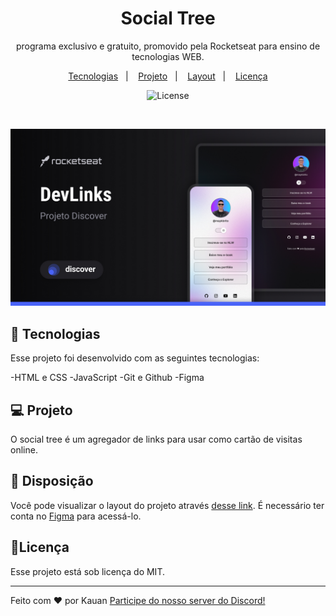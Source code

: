 <h1 align="center"> Social Tree </h1>

<p align="center">
programa exclusivo e gratuito, promovido pela Rocketseat para ensino de tecnologias WEB.
</p>

<p align="center">
  <a href="#-tecnologias">Tecnologias</a>&nbsp&nbsp&nbsp;|&nbsp&nbsp&nbsp;
  <a href="#-projeto">Projeto</a>&nbsp&nbsp&nbsp;|&nbsp&nbsp&nbsp;
  <a href="#-layout">Layout</a>&nbsp&nbsp&nbsp;|&nbsp&nbsp&nbsp;
  <a href="#memo-licença">Licença</a>
</p>

<p align="center">
  <img alt="License" src="https://img.shields.io/static/v1?label=license&message=MIT&color=49AA26&labelColor=000000">
</p>

<br>

<p align="center">
  <img alt="projeto DevLinks" src=".github/preview.jpg" largura="100%">
</p>

## 🚀 Tecnologias

Esse projeto foi desenvolvido com as seguintes tecnologias:

-HTML e CSS
-JavaScript
-Git e Github
-Figma

## 💻 Projeto

O social tree é um agregador de links para usar como cartão de visitas online.

## 🔖 Disposição

Você pode visualizar o layout do projeto através [desse link](https://www.figma.com/community/file/1187422022288947321). É necessário ter conta no [Figma](https://figma.com) para acessá-lo.

## 📝Licença

Esse projeto está sob licença do MIT.

---

Feito com ♥ por Kauan [Participe do nosso server do Discord!](https://discord.gg/7zVDmxTSTG)
